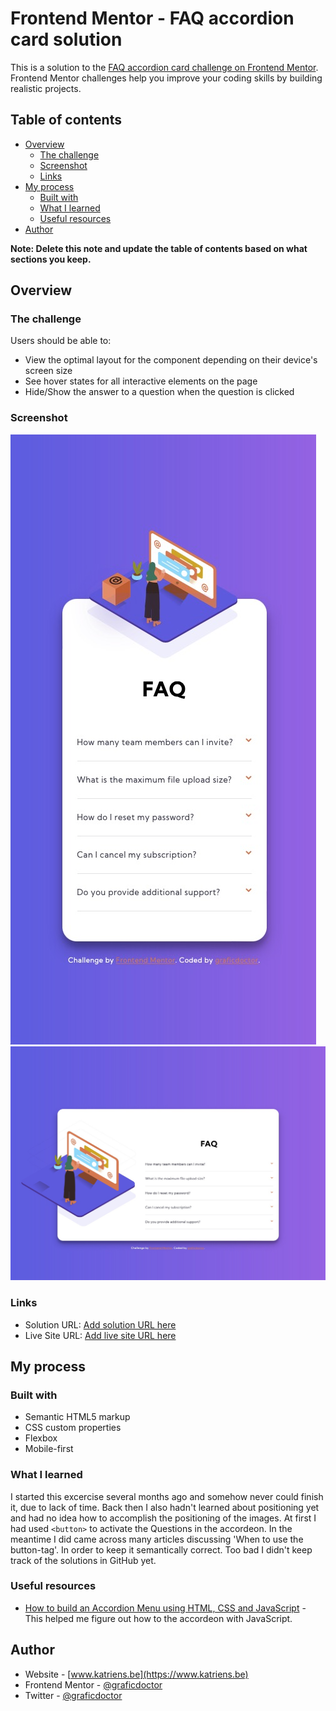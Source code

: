 # Frontend Mentor - FAQ accordion card solution

This is a solution to the [FAQ accordion card challenge on Frontend Mentor](https://www.frontendmentor.io/challenges/faq-accordion-card-XlyjD0Oam). Frontend Mentor challenges help you improve your coding skills by building realistic projects.

## Table of contents

- [Overview](#overview)
  - [The challenge](#the-challenge)
  - [Screenshot](#screenshot)
  - [Links](#links)
- [My process](#my-process)
  - [Built with](#built-with)
  - [What I learned](#what-i-learned)
  - [Useful resources](#useful-resources)
- [Author](#author)

**Note: Delete this note and update the table of contents based on what sections you keep.**

## Overview

### The challenge

Users should be able to:

- View the optimal layout for the component depending on their device's screen size
- See hover states for all interactive elements on the page
- Hide/Show the answer to a question when the question is clicked

### Screenshot

![](/screenshot-mobile.jpg)
![](/screenshot-desktop.jpg)

### Links

- Solution URL: [Add solution URL here](https://your-solution-url.com)
- Live Site URL: [Add live site URL here](https://your-live-site-url.com)

## My process

### Built with

- Semantic HTML5 markup
- CSS custom properties
- Flexbox
- Mobile-first

### What I learned

I started this excercise several months ago and somehow never could finish it, due to lack of time. Back then I also hadn't learned about positioning yet and had no idea how to accomplish the positioning of the images.
At first I had used `<button>` to activate the Questions in the accordeon. In the meantime I did came across many articles discussing 'When to use the button-tag'. In order to keep it semantically correct. Too bad I didn't keep track of the solutions in GitHub yet.

### Useful resources

- [How to build an Accordion Menu using HTML, CSS and JavaScript](https://dev.to/ubahthebuilder/how-to-build-an-accordion-menu-using-html-css-and-javascript-3omb) - This helped me figure out how to the accordeon with JavaScript.

## Author

- Website - [www.katriens.be](https://www.katriens.be)
- Frontend Mentor - [@graficdoctor](https://www.frontendmentor.io/profile/graficdoctor)
- Twitter - [@graficdoctor](https://www.twitter.com/graficdoctor)
